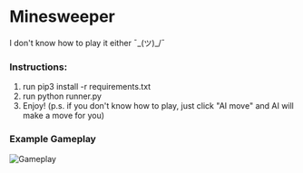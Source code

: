 # Minesweeper
I don't know how to play it either ¯\_(ツ)_/¯
### Instructions:
1. run pip3 install -r requirements.txt
2. run python runner.py
3. Enjoy!
(p.s. if you don't know how to play, just click "AI move" and AI will make a move for you)

### Example Gameplay
![Gameplay](https://github.com/legedith/minesweper/mines.png "MINES")
